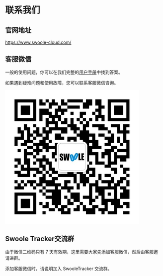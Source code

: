 # 联系我们

## 官网地址

https://www.swoole-cloud.com/

## 客服微信

一般的使用问题，你可以在我们完整的[用户手册](https://www.kancloud.cn/swoole-inc/ee-help-wiki/1213080)中找到答案。

如果遇到疑难问题和使用故障，您可以联系客服微信咨询。

![img](images/6b0425fb0d89789b3eea4452c5b240c5_430x430.png)

## Swoole Tracker交流群

由于微信二维码只有 7 天有效期，这里需要大家先添加客服微信，然后由客服邀请进群。

添加客服微信时，请说明加入 SwooleTracker 交流群。
